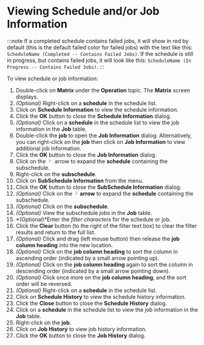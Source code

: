 # Viewing Schedule and/or Job Information

:::note
If a completed schedule contains failed jobs, it will show in red by default (this is the default failed color for failed jobs) with the text like this: `ScheduleName (Completed -- Contains Failed Jobs)`. If the schedule is still in progress, but contains failed jobs, it will look like this: `ScheduleName (In Progress -- Contains Failed Jobs)`.
:::

To view schedule or job information:

1. Double-click on **Matrix** under the **Operation** topic. The
    **Matrix** screen displays.
2. *(Optional)* Right-click on a **schedule** in the
    schedule list.
3. Click on **Schedule Information** to view the schedule information.
4. Click the **OK** button to close the **Schedule Information**
    dialog.
5. *(Optional)* Click on a **schedule** in the schedule
    list to view the job information in the **Job** table.
6. Double-click the **job** to open the **Job Information** dialog.
    Alternatively, you can right-click on the **job** then click on
    **Job Information** to view additional job information.
7. Click the **OK** button to close the **Job Information** dialog.
8. Click on the ![Expand](../../../Resources/Images/EM/EMarrowtoexpand.png)
    arrow to expand the **schedule** containing the subschedule.
9. Right-click on the **subschedule**.
10. Click on **SubSchedule Information** from the menu.
11. Click the **OK** button to close the **SubSchedule Information**
    dialog.
12. *(Optional)* Click on the
    ![Expand](../../../Resources/Images/EM/EMarrowtoexpand.png)**arrow** to
    expand the **schedule** containing the subschedule.
13. *(Optional)* Click on the **subschedule**.
14. *(Optional)* View the subschedule jobs in the
    **Job** table.
15. *(Optional)*Enter the *filter characters* for the
    schedule or job.
16. Click the **Clear** button (to the right of the filter text box) to
    clear the filter results and return to the full list.
17. *(Optional)* Click and drag (left mouse button) then
    release the **job column heading** into the new location.
18. *(Optional)* Click on the **job column heading** to
    sort the column in ascending order (indicated by a small     arrow pointing up).
19. *(Optional)* Click on the **job column heading**
    again to sort the column in descending order (indicated by a     small arrow pointing down).
20. *(Optional)* Click once more on the **job column
    heading**, and the sort order will be reversed.
21. *(Optional)* Right-click on a **schedule** in the
    schedule list.
22. Click on **Schedule History** to view the schedule history
    information.
23. Click the **Close** button to close the **Schedule History** dialog.
24. Click on a **schedule** in the schedule list to view the job
    information in the **Job** table.
25. Right-click on the **job**.
26. Click on **Job History** to view job history information.
27. Click the **OK** button to close the **Job History** dialog.
